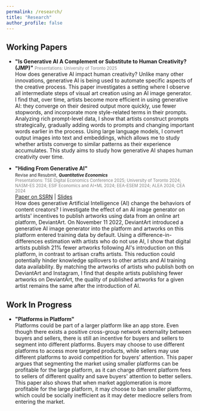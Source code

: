 ```yaml
---
permalink: /research/
title: "Research"
author_profile: false
---
```



## Working Papers

- **"Is Generative AI A Complement or Substitute to Human Creativity? (JMP)"**
<span style="font-size: 0.8em; color: gray;">Presentations: University of Toronto 2025 </span>  
How does generative AI impact human creativity? Unlike many other innovations, generative AI is being used to automate specific aspects of the creative process. This paper investigates a setting where I observe all intermediate steps of visual art creation using an AI image generator. I find that, over time, artists become more efficient in using generative AI: they converge on their desired output more quickly, use fewer stopwords, and incorporate more style-related terms in their prompts. Analyzing rich prompt-level data, I show that artists construct prompts strategically, gradually adding words to prompts and changing important words earlier in the process. Using large language models, I convert output images into text and embeddings, which allows me to study whether artists converge to similar patterns as their experience accumulates. This study aims to study how generative AI shapes human creativity over time. 

- **"Hiding From Generative AI"**  
<span style="font-size: 0.8em">Revise and Resubmit,</span> <span style="font-weight: bold; font-style: italic; font-size: 0.8em;"> Quantitative Economics</span>  
<span style="font-size: 0.8em; color: gray;">Presentations: TSE Digital Economics Conference 2025; University of Toronto 2024; NASM-ES 2024; ESIF Economics and AI+ML 2024; EEA-ESEM 2024; ALEA 2024; CEA 2024  </span>  
[Paper on SSRN](https://papers.ssrn.com/sol3/papers.cfm?abstract_id=4793782) | [Slides](https://sijielin.github.io/files/DA_slides.pdf)  
How does generative Artificial Intelligence (AI) change the behaviors of content creators? I investigate the effect of an AI image generator on artists' incentives to publish artworks using data from an online art platform, DeviantArt. On November 11 2022, DeviantArt introduced a generative AI image generator into the platform and artworks on this platform entered training data by default. Using a difference-in-differences estimation with artists who do not use AI, I show that digital artists publish 21% fewer artworks following AI's introduction on this platform, in contrast to artisan crafts artists. This reduction could potentially hinder knowledge spillovers to other artists and AI training data availability. By matching the artworks of artists who publish both on DeviantArt and Instagram, I find that despite artists publishing fewer artworks on DeviantArt, the quality of published artworks for a given artist remains the same after the introduction of AI.

## Work In Progress

- **"Platforms in Platform"**  
Platforms could be part of a larger platform like an app store. Even though there exists a positive cross-group network externality between buyers and sellers, there is still an incentive for buyers and sellers to segment into different platforms. Buyers may choose to use different platforms to access more targeted products, while sellers may use different platforms to avoid competition for buyers’ attention. This paper argues that segmenting the market using smaller platforms can be profitable for the large platform, as it can charge different platform fees to sellers of different quality and save buyers' attention to better sellers. This paper also shows that when market agglomeration is more profitable for the large platform, it may choose to ban smaller platforms, which could be socially inefficient as it may deter mediocre sellers from entering the market.
